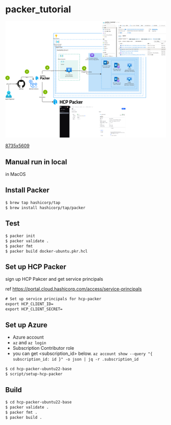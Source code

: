 # packer_tutorial

![](docs/img/cicd-hcp-packer.png)

[8735x5609](docs/img/cicd-hcp-packer.jpg)

## Manual run in local

in MacOS

## Install Packer

```console
$ brew tap hashicorp/tap
$ brew install hashicorp/tap/packer
```

## Test

```console
$ packer init
$ packer validate .
$ packer fmt
$ packer build docker-ubuntu.pkr.hcl
```

## Set up HCP Packer

sign up HCP Pakcer and get service principals

ref https://portal.cloud.hashicorp.com/access/service-principals

```console
# Set up service principals for hcp-packer
export HCP_CLIENT_ID=
export HCP_CLIENT_SECRET=
```

## Set up Azure

- Azure account
- `az` and `az login`
- Subscription Contributor role
- you can get <subscription_id> below. `az account show --query "{ subscription_id: id }" -o json | jq -r .subscription_id`

```console
$ cd hcp-packer-ubuntu22-base
$ script/setup-hcp-packer
```

## Build

```console
$ cd hcp-packer-ubuntu22-base
$ packer validate .
$ packer fmt .
$ packer build .
```
